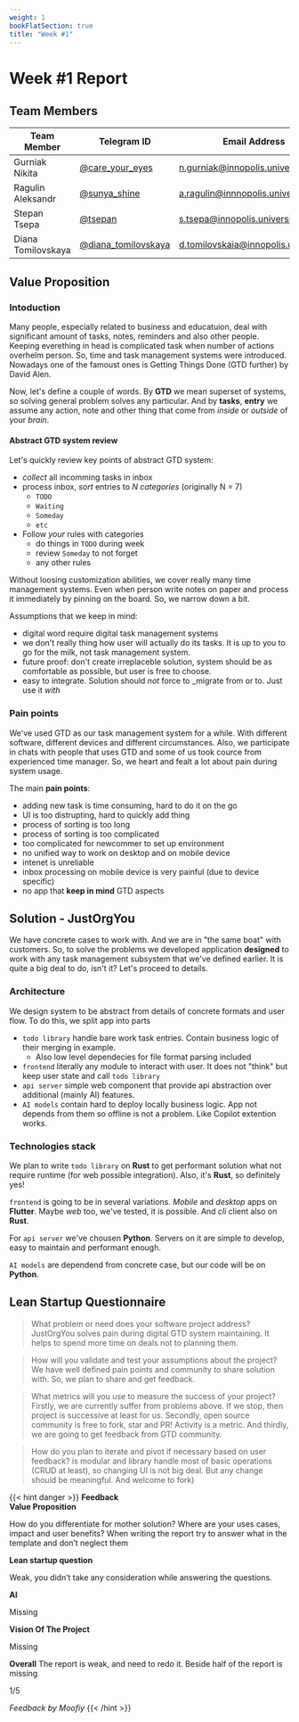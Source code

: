 ```yaml
---
weight: 1
bookFlatSection: true
title: "Week #1"
---
```


# Week #1 Report

## Team Members

| Team Member        | Telegram ID                                            | Email Address                       |
| ------------------ | ------------------------------------------------------ | ----------------------------------- |
| Gurniak Nikita     | [@care_your_eyes](https://t.me/care_your_eyes)         | n.gurniak@innopolis.university      |
| Ragulin Aleksandr  | [@sunya_shine](https://t.me/sunya_shine)               | a.ragulin@innnopolis.university     |
| Stepan Tsepa       | [@tsepan](https://t.me/tsepan)                         | s.tsepa@innopolis.university        |
| Diana Tomilovskaya | [@diana_tomilovskaya](https://t.me/diana_tomilovskaya) | d.tomilovskaia@innopolis.university |

## Value Proposition

### Intoduction

Many people, especially related to business and educatuion, deal with significant amount of tasks, notes, reminders and also other people. Keeping everething in head is complicated task when number of actions overhelm person. So, time and task management systems were introduced. Nowadays one of the famoust ones is Getting Things Done (GTD further) by David Alen. 

Now, let's define a couple of words. By **GTD** we mean superset of systems, so solving general problem solves any particular. And by **tasks**, **entry** we assume any action, note and other thing that come from _inside_ or _outside_ of your _brain_. 

#### Abstract GTD system review

Let's quickly review key points of abstract GTD system:

- _collect_ all incomming tasks in inbox
- process inbox, _sort_ entries to _N categories_ (originally N = 7)
  - `TODO`
  - `Waiting`
  - `Someday`
  - `etc`
- Follow _your_ rules with categories
  - do things in `TODO` during week
  - review `Someday` to not forget
  - any other rules

Without loosing customization abilities, we cover really many time management systems. Even when person write notes on paper and process it immediately by pinning on the board. So, we narrow down a bit. 

Assumptions that we keep in mind:
- digital word require digital task management systems
- we don't really thing how user will actually do its tasks. It is up to you to go for the milk, not task management system.
- future proof: don't create irreplaceble solution, system should be as comfortable as possible, but user is free to choose.
- easy to integrate. Solution should _not_ force to _migrate from or to. Just use it _with_


### Pain points

We've used GTD as our task management system for a while. With different software, different devices and different circumstances. Also, we participate in chats with people that uses GTD and some of us took cource from experienced time manager. So, we heart and fealt a lot about pain during system usage.

The main **pain points**:
- adding new task is time consuming, hard to do it on the go
- UI is too distrupting, hard to quickly add thing
- process of sorting is too long
- process of sorting is too complicated
- too complicated for newcommer to set up environment
- no unified way to work on desktop and on mobile device
- intenet is unreliable
- inbox processing on mobile device is very painful (due to device specific)
- no app that **keep in mind** GTD aspects


## Solution - JustOrgYou

We have concrete cases to work with. And we are in "the same boat" with customers. So, to solve the problems we developed application **designed** to work with any task management subsystem that we've defined earlier. It is quite a big deal to do, isn't it? Let's proceed to details.

### Architecture

We design system to be abstract from details of concrete formats and user flow. To do this, we split app into parts
- `todo library` handle bare work task entries. Contain business logic of their merging in example.
  - Also low level dependecies for file format parsing included
- `frontend` literally any module to interact with user. It does not "think" but keep user state and call `todo library`
- `api server` simple web component that provide api abstraction over additional (mainly AI) features.
- `AI models` contain hard to deploy locally business logic. App not depends from them so offline is not a problem. Like Copilot extention works.

<!-- todo add image -->

### Technologies stack

We plan to write `todo library` on **Rust** to get performant solution what not require runtime (for web possible integration). Also, it's **Rust**, so definitely yes!

`frontend` is going to be in several variations. _Mobile_ and _desktop_ apps on **Flutter**. Maybe _web_ too, we've tested, it is possible. And _cli_ client also on **Rust**.

For `api server` we've chousen **Python**. Servers on it are simple to develop, easy to maintain and performant enough. 

`AI models` are dependend from concrete case, but our code will be on **Python**. 

## Lean Startup Questionnaire #

> What problem or need does your software project address?
JustOrgYou solves pain during digital GTD system maintaining. It helps to spend more time on deals not to planning them.

> How will you validate and test your assumptions about the project?
We have well defined pain points and community to share solution with. So, we plan to share and get feedback.

> What metrics will you use to measure the success of your project?
Firstly, we are currently suffer from problems above. If we stop, then project is successive at least for us. Secondly, open source community is free to fork, star and PR! Activity is a metric. And thirdly, we are going to get feedback from GTD community.

> How do you plan to iterate and pivot if necessary based on user feedback?
 is modular and library handle most of basic operations (CRUD at least), so changing UI is not big deal. But any change should be meaningful. And welcome to fork)


{{< hint danger >}}
**Feedback**  
**Value Proposition**

How do you differentiate for mother solution? 
Where are your uses cases, impact and user benefits? 
When writing the report try to answer what in the template and don’t neglect them 

**Lean startup question**

Weak, you didn’t take any consideration while answering the questions.

**AI** 

Missing 


**Vision Of The Project**

Missing

**Overall**
The report is weak, and need to redo it. Beside half of the report is missing

1/5

_Feedback by Moofiy_
{{< /hint >}}

